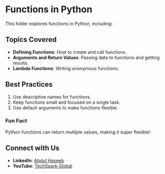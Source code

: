 # Functions in Python

This folder explores functions in Python, including:

## Topics Covered
- **Defining Functions**: How to create and call functions.
- **Arguments and Return Values**: Passing data to functions and getting results.
- **Lambda Functions**: Writing anonymous functions.

## Best Practices
1. Use descriptive names for functions.
2. Keep functions small and focused on a single task.
3. Use default arguments to make functions flexible.

### Fun Fact
Python functions can return multiple values, making it super flexible!

## Connect with Us
- **LinkedIn**: [Abdul Haseeb](https://www.linkedin.com/in/abdul-haseeb-980075323/)
- **YouTube**: [TechSpark Global](https://www.youtube.com/@techsparkglobal)